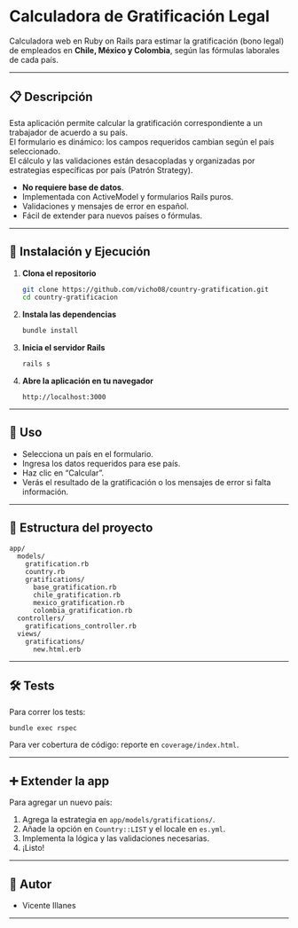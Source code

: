 # Calculadora de Gratificación Legal

Calculadora web en Ruby on Rails para estimar la gratificación (bono legal) de empleados en **Chile, México y Colombia**, según las fórmulas laborales de cada país.

---

## 📋 Descripción

Esta aplicación permite calcular la gratificación correspondiente a un trabajador de acuerdo a su país.  
El formulario es dinámico: los campos requeridos cambian según el país seleccionado.  
El cálculo y las validaciones están desacopladas y organizadas por estrategias específicas por país (Patrón Strategy).

- **No requiere base de datos**.
- Implementada con ActiveModel y formularios Rails puros.
- Validaciones y mensajes de error en español.
- Fácil de extender para nuevos países o fórmulas.

---

## 🚀 Instalación y Ejecución

1. **Clona el repositorio**
   ```bash
   git clone https://github.com/vicho08/country-gratification.git
   cd country-gratificacion
    ```

2. **Instala las dependencias**

   ```bash
   bundle install
   ```  

3. **Inicia el servidor Rails**

   ```bash
   rails s
   ```

4. **Abre la aplicación en tu navegador**

   ```
   http://localhost:3000
   ```

---

## 📝 Uso

* Selecciona un país en el formulario.
* Ingresa los datos requeridos para ese país.
* Haz clic en “Calcular”.
* Verás el resultado de la gratificación o los mensajes de error si falta información.

---

## 🧩 Estructura del proyecto

```
app/
  models/
    gratification.rb
    country.rb
    gratifications/
      base_gratification.rb
      chile_gratification.rb
      mexico_gratification.rb
      colombia_gratification.rb
  controllers/
    gratifications_controller.rb
  views/
    gratifications/
      new.html.erb
```

---

## 🛠️ Tests

Para correr los tests:

```bash
bundle exec rspec
```

Para ver cobertura de código: reporte en `coverage/index.html`.

---

## ➕ Extender la app

Para agregar un nuevo país:

1. Agrega la estrategia en `app/models/gratifications/`.
2. Añade la opción en `Country::LIST` y el locale en `es.yml`.
3. Implementa la lógica y las validaciones necesarias.
4. ¡Listo!

---

## 👤 Autor

* Vicente Illanes

---

